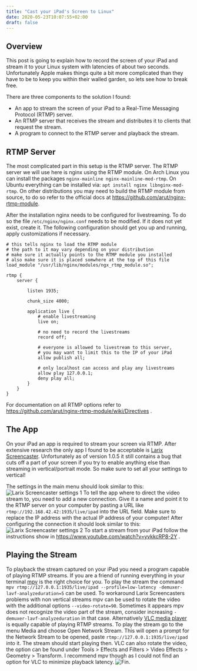 ```yaml
---
title: "Cast your iPad's Screen to Linux"
date: 2020-05-23T10:07:55+02:00
draft: false
---
```


## Overview
This post is going to explain how to record the screen of your iPad and stream it to your Linux
system with latencies of about two seconds. Unfortunately Apple makes things quite a bit more
complicated than they have to be to keep you within their walled garden, so lets see how to break
free.

There are three components to the solution I found:
- An app to stream the screen of your iPad to a Real-Time Messaging Protocol (RTMP) server.
- An RTMP server that receives the stream and distributes it to clients that request the stream.
- A program to connect to the RTMP server and playback the stream.

## RTMP Server
The most complicated part in this setup is the RTMP server. The RTMP server we will use here is
nginx using the RTMP module. On Arch Linux you can install the packages `nginx-mainline
nginx-mainline-mod-rtmp`. On Ubuntu everything can be installed via: `apt install nginx
libnginx-mod-rtmp`. On other distributions you may need to build the RTMP module from source, to do
so refer to the official docs at https://github.com/arut/nginx-rtmp-module.

After the installation nginx needs to be configured for livestreaming. To do so the file
`/etc/nginx/nginx.conf` needs to be modified. If it does not yet exist, create it.
The following configuration should get you up and running, apply customizations if necessary.
```
# this tells nginx to load the RTMP module
# the path to it may vary depending on your distribution
# make sure it actually points to the RTMP module you installed
# also make sure it is placed somwhere at the top of this file
load_module "/usr/lib/nginx/modules/ngx_rtmp_module.so";

rtmp {
    server {

        listen 1935;

        chunk_size 4000;

        application live {
            # enable livestreaming
            live on;

            # no need to record the livestreams
            record off;

            # everyone is allowed to livestream to this server,
            # you may want to limit this to the IP of your iPad
            allow publish all;

            # only localhost can access and play any livestreams
            allow play 127.0.0.1;
            deny play all;
        }
    }
}
```
For documentation on all RTMP options refer to
https://github.com/arut/nginx-rtmp-module/wiki/Directives .

## The App
On your iPad an app is required to stream your screen via RTMP.  After extensive research the only
app I found to be acceptable is [Larix
Screencaster](https://apps.apple.com/us/app/larix-screencaster/id1477313005).  Unfortunately as of
version 1.0.5 it still contains a bug that cuts off a part of your screen if you try to enable
anything else than streaming in vertical/portrait mode. So make sure to set all your settings to
vertical!

The settings in the main menu should look similar to this:
![Larix Screencaster settings 1](/screencast-ipad-to-linux/larix_1.jpg)
To tell the app where to direct the video stream to, you need to add a new connection. Give it a name
and point it to the RTMP server on your computer by pasting a URL like
`rtmp://192.168.42.42:1935/live/ipad` into the URL field. Make sure to replace the IP address with
the actual IP address of your computer! After configuring the connection it should look similar to
this:
![Larix Screencaster settings 2](/screencast-ipad-to-linux/larix_2.jpg)
To start a stream from your iPad follow the instructions show in
https://www.youtube.com/watch?v=yvkkcRP8-2Y .

## Playing the Stream
To playback the stream captured on your iPad you need a program capable of playing RTMP streams. If you are
a friend of running everything in your terminal [mpv](https://mpv.io/) is the right choice for you.
To play the stream the command
`mpv rtmp://127.0.0.1:1935/live/ipad --profile=low-latency -demuxer-lavf-analyzeduration=5` can be used. To workaround Larix
Screencasters problems with non vertical streams mpv can be used to rotate the video with the
additional options `--video-rotate=90`. Sometimes it appears mpv does not recognize the video part
of the stream, consider increasing `-demuxer-lavf-analyzeduration` in that case.
Alternatively
[VLC media player](https://www.videolan.org/vlc/) is equally capable of playing RTMP streams. To
play the stream go to the menu Media and choose Open Network Stream. This will open a prompt for the
Network Stream to be opened, paste `rtmp://127.0.0.1:1935/live/ipad` into it. The stream should
start playing then. VLC can also rotate the video, the option can be found under Tools >
Effects and Filters > Video Effects > Geometry > Transform. I recommend mpv though as I could not
find an option for VLC to minimize playback latency.
![Fin.](/screencast-ipad-to-linux/fin.jpg)
